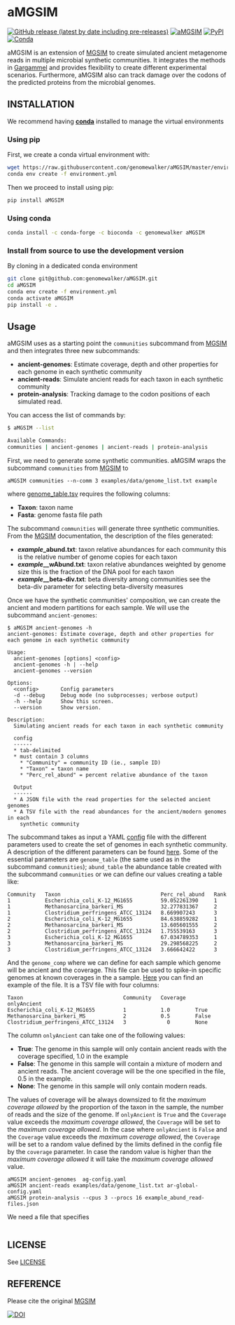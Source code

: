 # aMGSIM

[![GitHub release (latest by date including pre-releases)](https://img.shields.io/github/v/release/genomewalker/aMGSIM?include_prereleases&label=version)](https://github.com/genomewalker/aMGSIM/releases) [![aMGSIM](https://github.com/genomewalker/aMGSIM/workflows/aMGSIM_ci/badge.svg)](https://github.com/genomewalker/aMGSIM/actions) [![PyPI](https://img.shields.io/pypi/v/aMGSIM)](https://pypi.org/project/aMGSIM/) [![Conda](https://img.shields.io/conda/v/genomewalker/aMGSIM)](https://anaconda.org/genomewalker/aMGSIM)


aMGSIM is an extension of [MGSIM](https://github.com/nick-youngblut/MGSIM/) to create simulated ancient metagenome reads in multiple microbial synthetic communities. It integrates the methods in [Gargammel](https://github.com/grenaud/gargammel) and provides flexibility to create different experimental scenarios. Furthermore, aMGSIM also can track damage over the codons of the predicted proteins from the microbial genomes. 



## INSTALLATION

We recommend having [**conda**](https://docs.conda.io/en/latest/) installed to manage the virtual environments

### Using pip

First, we create a conda virtual environment with:

```bash
wget https://raw.githubusercontent.com/genomewalker/aMGSIM/master/environment.yml
conda env create -f environment.yml
```

Then we proceed to install using pip:

```bash
pip install aMGSIM
```

### Using conda

```bash
conda install -c conda-forge -c bioconda -c genomewalker aMGSIM
```

### Install from source to use the development version

By cloning in a dedicated conda environment

```bash
git clone git@github.com:genomewalker/aMGSIM.git
cd aMGSIM
conda env create -f environment.yml
conda activate aMGSIM
pip install -e .
```

## Usage

aMGSIM uses as a starting point the `communities` subcommand from [MGSIM](https://github.com/nick-youngblut/MGSIM/) and then integrates three new subcommands:

- **ancient-genomes**: Estimate coverage, depth and other properties for each genome in each synthetic community
- **ancient-reads**: Simulate ancient reads for each taxon in each synthetic community
- **protein-analysis**: Tracking damage to the codon positions of each simulated read. 

You can access the list of commands by:

```bash
$ aMGSIM --list

Available Commands:
communities | ancient-genomes | ancient-reads | protein-analysis
```

First, we need to generate some synthetic communities. aMGSIM wraps the subcommand `communities` from [MGSIM](https://github.com/nick-youngblut/MGSIM/) to 

```
aMGSIM communities --n-comm 3 examples/data/genome_list.txt example
```

where [genome_table.tsv](examples/data/genome_list.txt) requires the following columns:

- **Taxon**: taxon name
- **Fasta**: genome fasta file path


The subcommand `communities` will generate three synthetic communities. From the [MGSIM]() documentation, the description of the files generated:

- **_example_\_abund.txt**: taxon relative abundances for each community this is the relative number of genome copies for each taxon
- **_example_\__wAbund.txt**: taxon relative abundances weighted by genome size this is the fraction of the DNA pool for each taxon
- **_example_\__beta-div.txt**: beta diversity among communities see the beta-div parameter for selecting beta-diversity measures


Once we have the synthetic communities' composition, we can create the ancient and modern partitions for each sample. We will use the subcommand `ancient-genomes`:

```
$ aMGSIM ancient-genomes -h
ancient-genomes: Estimate coverage, depth and other properties for each genome in each synthetic community

Usage:
  ancient-genomes [options] <config>
  ancient-genomes -h | --help
  ancient-genomes --version

Options:
  <config>       Config parameters
  -d --debug     Debug mode (no subprocesses; verbose output)
  -h --help      Show this screen.
  --version      Show version.

Description:
  Simulating ancient reads for each taxon in each synthetic community

  config
  ------
  * tab-delimited
  * must contain 3 columns
    * "Community" = community ID (ie., sample ID)
    * "Taxon" = taxon name
    * "Perc_rel_abund" = percent relative abundance of the taxon

  Output
  ------
  * A JSON file with the read properties for the selected ancient genomes
  * A TSV file with the read abundances for the ancient/modern genomes in each
    synthetic community
```

The subcommand takes as input a YAML [config](examples/config/ag-config.yml) file with the different parameters used to create the set of genomes in each synthetic community. A description of the different parameters can be found [here](examples/config/ag-config.yml). Some of the essential parameters are `genome_table` (the same used as in the subcommand `communities`); `abund_table` the abundance table created with the subcommand `communities` or we can define our values creating a table like:
```
Community   Taxon                                Perc_rel_abund   Rank
1           Escherichia_coli_K-12_MG1655         59.052261390     1
1           Methanosarcina_barkeri_MS            32.277831367     2
1           Clostridium_perfringens_ATCC_13124   8.669907243      3
2           Escherichia_coli_K-12_MG1655         84.638859282     1
2           Methanosarcina_barkeri_MS            13.605601555     2
2           Clostridium_perfringens_ATCC_13124   1.755539163      3
3           Escherichia_coli_K-12_MG1655         67.034789353     1
3           Methanosarcina_barkeri_MS            29.298568225     2
3           Clostridium_perfringens_ATCC_13124   3.666642422      3
```

And the `genome_comp` where we can define for each sample which genome will be ancient and the coverage. This file can be used to spike-in specific genomes at known coverages in the a sample. [Here](examples/data/genome-comp.tsv) you can find an example of the file. It is a TSV file with four columns: 

```
Taxon                                Community   Coverage   onlyAncient
Escherichia_coli_K-12_MG1655         1           1.0        True
Methanosarcina_barkeri_MS            2           0.5        False
Clostridium_perfringens_ATCC_13124   3             0        None
```

The column `onlyAncient` can take one of the following values:

- **True**: The genome in this sample will only contain ancient reads with the coverage specified, 1.0 in the example
- **False**: The genome in this sample will contain a mixture of modern and ancient reads. The ancient coverage will be the one specified in the file, 0.5 in the example. 
- **None**: The genome in this sample will only contain modern reads.

The values of coverage will be always downsized to fit the _maximum coverage allowed_ by the proportion of the taxon in the sample, the number of reads and the size of the genome. If `onlyAncient` is `True` and the `Coverage` value exceeds the _maximum coverage allowed_, the `Coverage` will be set to the _maximum coverage allowed_. In the case where `onlyAncient` is `False` and the `Coverage` value exceeds the _maximum coverage allowed_, the `Coverage` will be set to a random value defined by the limits defined in the config file by the `coverage` parameter. In case the random value is higher than the _maximum coverage allowed_ it will take the _maximum coverage allowed_ value.





```
aMGSIM ancient-genomes  ag-config.yaml
aMGSIM ancient-reads examples/data/genome_list.txt ar-global-config.yaml
aMGSIM protein-analysis --cpus 3 --procs 16 example_abund_read-files.json
```

We need a file that specifies 

```

```
## LICENSE
See [LICENSE](./LICENSE)

## REFERENCE
Please cite the original [MGSIM](https://github.com/nick-youngblut/MGSIM/)

[![DOI](https://zenodo.org/badge/DOI/10.5281/zenodo.3696891.svg)](https://doi.org/10.5281/zenodo.3696891)
